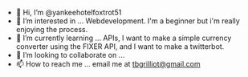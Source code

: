 - 👋 Hi, I’m @yankeehotelfoxtrot51
- 👀 I’m interested in ...
Webdevelopment. I'm a beginner but i'm really enjoying the process.
- 🌱 I’m currently learning ...
APIs, I want to make a simple currency converter using the FIXER API, and I want to make a twitterbot.
- 💞️ I’m looking to collaborate on ...
- 📫 How to reach me ...
email me at tbgrilliot@gmail.com

<!---
yankeehotelfoxtrot51/yankeehotelfoxtrot51 is a ✨ special ✨ repository because its `README.md` (this file) appears on your GitHub profile.
You can click the Preview link to take a look at your changes.
--->
